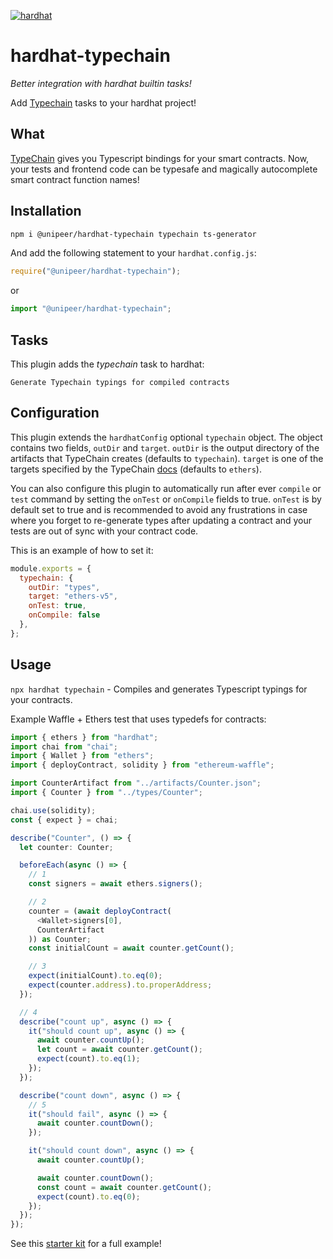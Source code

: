 [![hardhat](https://hardhat.dev/hardhat-plugin-badge.svg?1)](https://hardhat.dev)

# hardhat-typechain

_Better integration with hardhat builtin tasks!_

Add [Typechain](https://www.github.com/ethereum-ts/TypeChain) tasks to your hardhat project!

## What

[TypeChain](https://www.github.com/ethereum-ts/TypeChain) gives you Typescript bindings for your smart contracts. Now, your tests and frontend code can be typesafe and magically autocomplete smart contract function names!

## Installation

```bash
npm i @unipeer/hardhat-typechain typechain ts-generator
```

And add the following statement to your `hardhat.config.js`:

```js
require("@unipeer/hardhat-typechain");
```

or 

```typescript
import "@unipeer/hardhat-typechain";
```

## Tasks

This plugin adds the _typechain_ task to hardhat:

```
Generate Typechain typings for compiled contracts
```

## Configuration

This plugin extends the `hardhatConfig` optional `typechain` object. The object contains two fields, `outDir` and `target`. `outDir` is the output directory of the artifacts that TypeChain creates (defaults to `typechain`). `target` is one of the targets specified by the TypeChain [docs](https://github.com/ethereum-ts/TypeChain#cli) (defaults to `ethers`).

You can also configure this plugin to automatically run after ever `compile` or `test` command
by setting the `onTest` or `onCompile` fields to true. `onTest` is by default set to true
and is recommended to avoid any frustrations in case where you forget to re-generate types
after updating a contract and your tests are out of sync with your contract code.

This is an example of how to set it:

```js
module.exports = {
  typechain: {
    outDir: "types",
    target: "ethers-v5",
    onTest: true,
    onCompile: false
  },
};
```

## Usage

`npx hardhat typechain` - Compiles and generates Typescript typings for your contracts.

Example Waffle + Ethers test that uses typedefs for contracts:

```ts
import { ethers } from "hardhat";
import chai from "chai";
import { Wallet } from "ethers";
import { deployContract, solidity } from "ethereum-waffle";

import CounterArtifact from "../artifacts/Counter.json";
import { Counter } from "../types/Counter";

chai.use(solidity);
const { expect } = chai;

describe("Counter", () => {
  let counter: Counter;

  beforeEach(async () => {
    // 1
    const signers = await ethers.signers();

    // 2
    counter = (await deployContract(
      <Wallet>signers[0],
      CounterArtifact
    )) as Counter;
    const initialCount = await counter.getCount();

    // 3
    expect(initialCount).to.eq(0);
    expect(counter.address).to.properAddress;
  });

  // 4
  describe("count up", async () => {
    it("should count up", async () => {
      await counter.countUp();
      let count = await counter.getCount();
      expect(count).to.eq(1);
    });
  });

  describe("count down", async () => {
    // 5
    it("should fail", async () => {
      await counter.countDown();
    });

    it("should count down", async () => {
      await counter.countUp();

      await counter.countDown();
      const count = await counter.getCount();
      expect(count).to.eq(0);
    });
  });
});
```

See this [starter kit](https://github.com/rhlsthrm/typescript-solidity-dev-starter-kit) for a full example!
